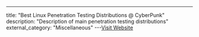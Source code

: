 ---
title: "Best Linux Penetration Testing Distributions @ CyberPunk"
description: "Description of main penetration testing distributions"
external_category: "Miscellaneous"
---[Visit Website](https://www.cyberpunk.rs/category/pentest-linux-distros)

